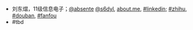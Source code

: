  - 刘东熠，11级信息电子；[@absente](github.com/absente) [@s6dyl](github.com/s6dyl), [about.me](//about.me/absente), [#linkedin](//linkedin.com/absente); [#zhihu](//zhihu.com/people/101010), [#douban](//douban.com/people/absente), [#fanfou](//fanfou.com/absente)
 - #tbd
